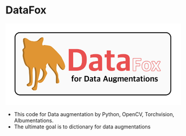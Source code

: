 # DataFox

<img width="480" src="./img/logo.png"/>


- This code for Data augmentation by Python, OpenCV, Torchvision, Albumentations.
- The ultimate goal is to dictionary for data augmentations
